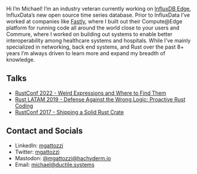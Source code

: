 Hi I’m Michael! I’m an industry veteran currently working on [InfluxDB Edge](https://github.com/influxdata/influxdb),
InfluxData’s new open source time series database. Prior to InfluxData I’ve worked at companies like
[Fastly](https://www.fastly.com/), where I built out their Compute@Edge platform for running code all
around the world close to your users and Commure, where I worked on building out systems to enable better
interoperability among healthcare systems and hospitals. While I’ve mainly specialized in networking,
back end systems, and Rust over the past 8+ years I’m always driven to learn more and expand my breadth of knowledge.

## Talks
- [RustConf 2022 - Weird Expressions and Where to Find Them](https://www.youtube.com/watch?v=tNVDjMxCz-c)
- [Rust LATAM 2019 - Defense Against the Wrong Logic: Proactive Rust Coding](https://www.youtube.com/watch?v=jT6YEiE6O6E)
- [RustConf 2017 - Shipping a Solid Rust Crate](https://www.youtube.com/watch?v=t4CyEKb-ywA)

## Contact and Socials
- LinkedIn: [mgattozzi](https://www.linkedin.com/in/mgattozzi)
- Twitter: [mgattozzi](https://twitter.com/mgattozzi)
- Mastodon: [@mgattozzi@hachyderm.io](https://hachyderm.io/@mgattozzi)
- Email: [michael@ductile.systems](mailto:michael@ductile.systems)
